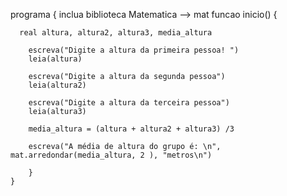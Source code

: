 programa {
    	inclua biblioteca Matematica --> mat
	funcao inicio() {
	    
	  real altura, altura2, altura3, media_altura
	    
	    escreva("Digite a altura da primeira pessoa! ")
	    leia(altura)
	    
	    escreva("Digite a altura da segunda pessoa")
	    leia(altura2)
	    
	    escreva("Digite a altura da terceira pessoa")
	    leia(altura3)
	    
	    media_altura = (altura + altura2 + altura3) /3
	    
	    escreva("A média de altura do grupo é: \n", mat.arredondar(media_altura, 2 ), "metros\n")
	   
		}
	}
